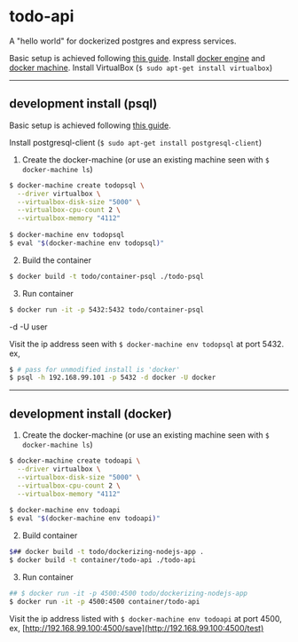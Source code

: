 todo-api
========

A "hello world" for dockerized postgres and express services.

Basic setup is achieved following [this guide][0]. Install [docker engine][1] and [docker machine][2]. Install VirtualBox (`$ sudo apt-get install virtualbox`)

--------------------------------------------
## development install (psql)

Basic setup is achieved following [this guide][10].

Install postgresql-client (`$ sudo apt-get install postgresql-client`)

 1. Create the docker-machine (or use an existing machine seen with `$ docker-machine ls`)

  ```bash
  $ docker-machine create todopsql \
    --driver virtualbox \
    --virtualbox-disk-size "5000" \
    --virtualbox-cpu-count 2 \
    --virtualbox-memory "4112"
    
  $ docker-machine env todopsql
  $ eval "$(docker-machine env todopsql)"
  ```

 2. Build the container

  ```bash
  $ docker build -t todo/container-psql ./todo-psql
  ```

 3. Run container

  ```bash
  $ docker run -it -p 5432:5432 todo/container-psql
  ```
  -d <DB> -U user


Visit the ip address seen with `$ docker-machine env todopsql` at port 5432. ex,

```bash
$ # pass for unmodified install is 'docker'
$ psql -h 192.168.99.101 -p 5432 -d docker -U docker
```

--------------------------------------------
## development install (docker)

 1. Create the docker-machine (or use an existing machine seen with `$ docker-machine ls`)

  ```bash
  $ docker-machine create todoapi \
    --driver virtualbox \
    --virtualbox-disk-size "5000" \
    --virtualbox-cpu-count 2 \
    --virtualbox-memory "4112"
    
  $ docker-machine env todoapi
  $ eval "$(docker-machine env todoapi)"
  ```

 2. Build container

  ```bash
  $## docker build -t todo/dockerizing-nodejs-app .
  $ docker build -t container/todo-api ./todo-api
  ```

 3. Run container

  ```bash
  ## $ docker run -it -p 4500:4500 todo/dockerizing-nodejs-app
  $ docker run -it -p 4500:4500 container/todo-api
  ```

Visit the ip address listed with `$ docker-machine env todoapi` at port 4500, ex, [http://192.168.99.100:4500/save](http://192.168.99.100:4500/test)



[0]: https://semaphoreci.com/community/tutorials/dockerizing-a-node-js-web-application "docker tutorial"
[1]: https://docs.docker.com/engine/installation/linux/ubuntulinux/ "docker engine install"
[2]: https://docs.docker.com/machine/install-machine/ "docker machine install"
[10]: https://docs.docker.com/engine/examples/postgresql_service/ "docker psql"
